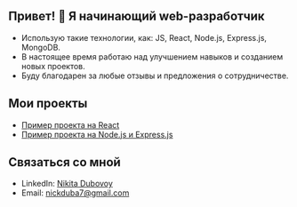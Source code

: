 ## Привет! 👋 Я начинающий web-разработчик

- Использую такие технологии, как: JS, React, Node.js, Express.js, MongoDB.
- В настоящее время работаю над улучшением навыков и созданием новых проектов.
- Буду благодарен за любые отзывы и предложения о сотрудничестве.

## Мои проекты

- [Пример проекта на React](https://github.com/NikitDubovoy/movies-explorer-frontend)
- [Пример проекта на Node.js и Express.js](https://github.com/NikitDubovoy/movies-explorer-api)

## Связаться со мной

- LinkedIn: [Nikita Dubovoy](https://linkedin.com/in/nikita-dubovoy)
- Email: nickduba7@gmail.com
